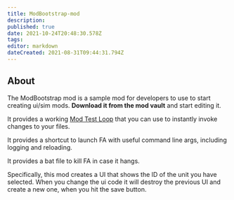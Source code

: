 ```yaml
---
title: ModBootstrap-mod
description: 
published: true
date: 2021-10-24T20:48:30.578Z
tags: 
editor: markdown
dateCreated: 2021-08-31T09:44:31.794Z
---
```


## About

The ModBootstrap mod is a sample mod for developers to use to start creating ui/sim mods. **Download it from the mod vault** and start editing it.

It provides a working [Mod Test Loop](/Mod_Test_Loop "wikilink") that you can use to instantly invoke changes to your files.

It provides a shortcut to launch FA with useful command line args, including logging and reloading.

It provides a bat file to kill FA in case it hangs.

Specifically, this mod creates a UI that shows the ID of the unit you have selected. When you change the ui code it will destroy the previous UI and create a new one, when you hit the save button.